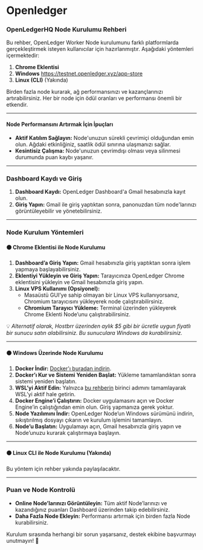 # Openledger
### OpenLedgerHQ Node Kurulumu Rehberi 

Bu rehber, OpenLedger Worker Node kurulumunu farklı platformlarda gerçekleştirmek isteyen kullanıcılar için hazırlanmıştır. Aşağıdaki yöntemleri içermektedir:  
1. **Chrome Eklentisi**  
2. **Windows**  https://testnet.openledger.xyz/app-store
3. **Linux (CLI)** (Yakında)

Birden fazla node kurarak, ağ performansınızı ve kazançlarınızı artırabilirsiniz. Her bir node için ödül oranları ve performansı önemli bir etkendir.

---

#### **Node Performansını Artırmak İçin İpuçları**
- **Aktif Katılım Sağlayın:** Node'unuzun sürekli çevrimiçi olduğundan emin olun. Ağdaki etkinliğiniz, saatlik ödül sınırına ulaşmanızı sağlar.  
- **Kesintisiz Çalışma:** Node'unuzun çevrimdışı olması veya silinmesi durumunda puan kaybı yaşanır.

---

### **Dashboard Kaydı ve Giriş**
1. **Dashboard Kaydı:** OpenLedger Dashboard'a Gmail hesabınızla kayıt olun.  
2. **Giriş Yapın:** Gmail ile giriş yaptıktan sonra, panonuzdan tüm node'larınızı görüntüleyebilir ve yönetebilirsiniz.

---

### **Node Kurulum Yöntemleri**

#### 🟠 **Chrome Eklentisi ile Node Kurulumu**
1. **Dashboard’a Giriş Yapın:** Gmail hesabınızla giriş yaptıktan sonra işlem yapmaya başlayabilirsiniz.  
2. **Eklentiyi Yükleyin ve Giriş Yapın:** Tarayıcınıza OpenLedger Chrome eklentisini yükleyin ve Gmail hesabınızla giriş yapın.  
3. **Linux VPS Kullanımı (Opsiyonel):**  
   - Masaüstü GUI’ye sahip olmayan bir Linux VPS kullanıyorsanız, Chromium tarayıcısını yükleyerek node çalıştırabilirsiniz.  
   - **Chromium Tarayıcı Yükleme:** Terminal üzerinden yükleyerek Chrome Eklenti Node’unu çalıştırabilirsiniz.  

💡 *Alternatif olarak, Hostbrr üzerinden aylık $5 gibi bir ücretle uygun fiyatlı bir sunucu satın alabilirsiniz. Bu sunuculara Windows da kurabilirsiniz.*

---

#### 🟠 **Windows Üzerinde Node Kurulumu**
1. **Docker İndir:** [Docker'ı buradan indirin](https://www.docker.com).  
2. **Docker’ı Kur ve Sistemi Yeniden Başlat:** Yükleme tamamlandıktan sonra sistemi yeniden başlatın.  
3. **WSL’yi Aktif Edin:** Yalnızca [bu rehberin](https://learn.microsoft.com/en-us/windows/wsl/install) birinci adımını tamamlayarak WSL’yi aktif hale getirin.  
4. **Docker Engine’i Çalıştırın:** Docker uygulamasını açın ve Docker Engine’in çalıştığından emin olun. Giriş yapmanıza gerek yoktur.  
5. **Node Yazılımını İndir:** OpenLedger Node’un Windows sürümünü indirin, sıkıştırılmış dosyayı çıkarın ve kurulum işlemini tamamlayın.  
6. **Node’u Başlatın:** Uygulamayı açın, Gmail hesabınızla giriş yapın ve Node’unuzu kurarak çalıştırmaya başlayın.  

---

#### 🟠 **Linux CLI ile Node Kurulumu (Yakında)**
Bu yöntem için rehber yakında paylaşılacaktır.

---

### **Puan ve Node Kontrolü**
- **Online Node’larınızı Görüntüleyin:** Tüm aktif Node’larınızı ve kazandığınız puanları Dashboard üzerinden takip edebilirsiniz.  
- **Daha Fazla Node Ekleyin:** Performansı artırmak için birden fazla Node kurabilirsiniz.  

Kurulum sırasında herhangi bir sorun yaşarsanız, destek ekibine başvurmayı unutmayın! 🚀
